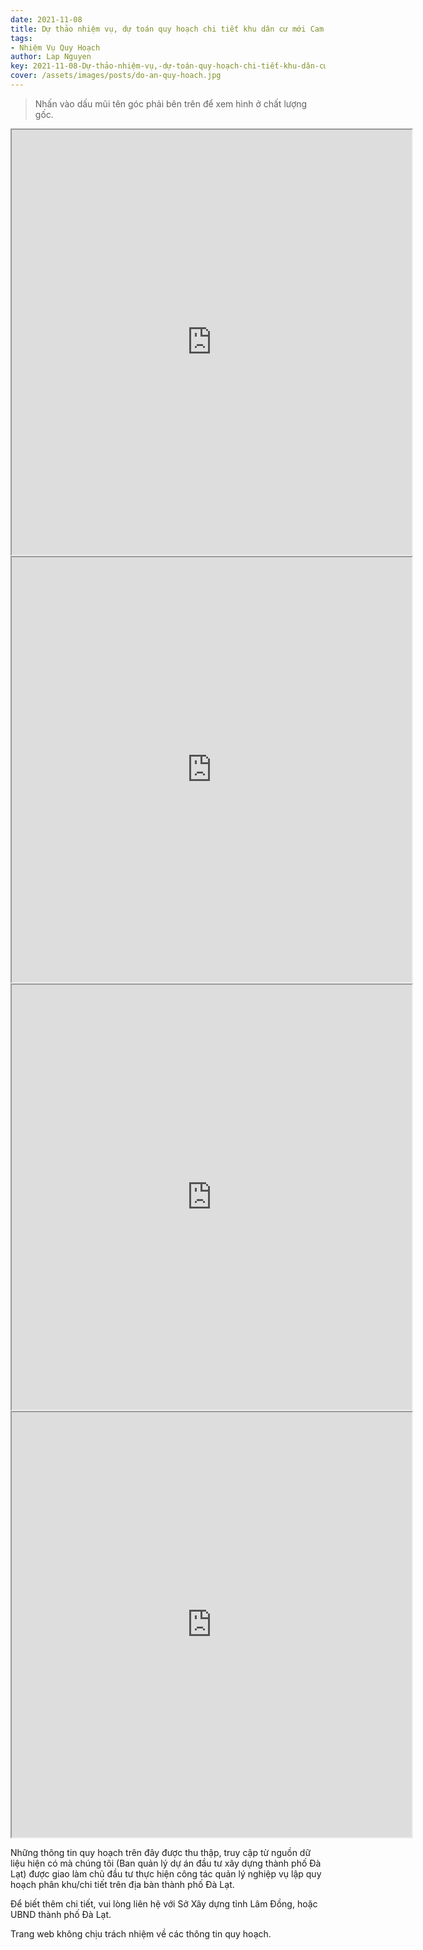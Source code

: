 ```yaml
---
date: 2021-11-08
title: Dự thảo nhiệm vụ, dự toán quy hoạch chi tiết khu dân cư mới Cam Ly, phường 5, thành phố Đà Lạt
tags:
- Nhiệm Vụ Quy Hoạch
author: Lap Nguyen
key: 2021-11-08-Dự-thảo-nhiệm-vụ,-dự-toán-quy-hoạch-chi-tiết-khu-dân-cư-mới-Cam-Ly
cover: /assets/images/posts/do-an-quy-hoach.jpg
---
```


> Nhấn vào dấu mũi tên góc phải bên trên để xem hình ở chất lượng gốc.

<iframe src="https://drive.google.com/file/d/1YX6UKFC67tNLmwhdrrAFyLoS4u7eEKtU/preview" width="640" height="680" allow="autoplay"></iframe>
<iframe src="https://drive.google.com/file/d/1brRIatlfaxnvBNWpR7D_jn6IVPaKx45H/preview" width="640" height="680" allow="autoplay"></iframe>
<iframe src="https://drive.google.com/file/d/1kMrij7PcbpsGh9LKsdmKHnU22eRVyIjD/preview" width="640" height="680" allow="autoplay"></iframe>
<iframe src="https://drive.google.com/file/d/1BFgNdjg6fMGmdBoMByDl46kSwZy_WbTB/preview" width="640" height="680" allow="autoplay"></iframe>

Những thông tin quy hoạch trên đây được thu thập, truy cập từ nguồn dữ liệu hiện có mà chúng tôi 
(Ban quản lý dự án đầu tư xây dựng thành phố Đà Lạt) được giao làm chủ đầu tư thực hiện công tác quản lý nghiệp vụ 
lập quy hoạch phân khu/chi tiết trên địa bàn thành phố Đà Lạt.

Để biết thêm chi tiết, vui lòng liên hệ với Sở Xây dựng tỉnh Lâm Đồng, hoặc UBND thành phố Đà Lạt.

Trang web không chịu trách nhiệm về các thông tin quy hoạch.
